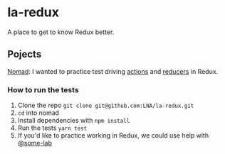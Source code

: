 # la-redux
A place to get to know Redux better.

## Pojects
[Nomad](https://github.com/LNA/la-redux/tree/master/nomad): I wanted to practice test driving [actions](https://github.com/LNA/la-redux/blob/master/nomad/src/actions/index.spec.js) and [reducers](https://github.com/LNA/la-redux/blob/master/nomad/src/reducers/trips.spec.js) in Redux.

### How to run the tests
1. Clone the repo `git clone git@github.com:LNA/la-redux.git`
2. `cd` into nomad
3. Install dependencies with `npm install`
4. Run the tests `yarn test`
5. If you'd like to practice working in Redux, we could use help with [@some-lab](https://github.com/some-lab)
